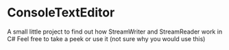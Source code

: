 # ConsoleTextEditor
 A small little project to find out how StreamWriter and StreamReader work in C#
 Feel free to take a peek or use it (not sure why you would use this)

